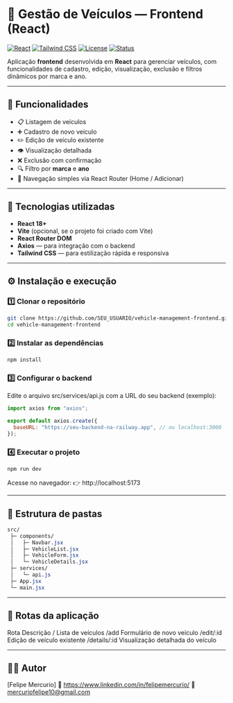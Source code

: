 # 🚗 Gestão de Veículos — Frontend (React)

[![React](https://img.shields.io/badge/React-18.2.0-blue)](https://react.dev/)
[![Tailwind CSS](https://img.shields.io/badge/TailwindCSS-3.x-38BDF8)](https://tailwindcss.com/)
[![License](https://img.shields.io/badge/license-MIT-green)](LICENSE)
[![Status](https://img.shields.io/badge/status-em_desenvolvimento-yellow)]()

Aplicação **frontend** desenvolvida em **React** para gerenciar veículos, com funcionalidades de cadastro, edição, visualização, exclusão e filtros dinâmicos por marca e ano.

---

## 🚀 Funcionalidades

- 📋 Listagem de veículos  
- ➕ Cadastro de novo veículo  
- ✏️ Edição de veículo existente  
- 👁️ Visualização detalhada  
- ❌ Exclusão com confirmação  
- 🔍 Filtro por **marca** e **ano**  
- 🧭 Navegação simples via React Router (Home / Adicionar)

---

## 🧰 Tecnologias utilizadas

- **React 18+**
- **Vite** (opcional, se o projeto foi criado com Vite)
- **React Router DOM**
- **Axios** — para integração com o backend
- **Tailwind CSS** — para estilização rápida e responsiva

---

## ⚙️ Instalação e execução

### 1️⃣ Clonar o repositório
```bash
git clone https://github.com/SEU_USUARIO/vehicle-management-frontend.git
cd vehicle-management-frontend
```

### 2️⃣ Instalar as dependências
```bash
npm install
```
### 3️⃣ Configurar o backend
Edite o arquivo src/services/api.js com a URL do seu backend (exemplo):

```js
import axios from "axios";

export default axios.create({
  baseURL: "https://seu-backend-na-railway.app", // ou localhost:3000
});
```

### 4️⃣ Executar o projeto
```bash
npm run dev
```
Acesse no navegador:
👉 http://localhost:5173

---

## 🧭 Estrutura de pastas
```css
src/
 ├─ components/
 │   ├─ Navbar.jsx
 │   ├─ VehicleList.jsx
 │   ├─ VehicleForm.jsx
 │   └─ VehicleDetails.jsx
 ├─ services/
 │   └─ api.js
 ├─ App.jsx
 └─ main.jsx
```

---

## 🧩 Rotas da aplicação
Rota	Descrição
/	Lista de veículos
/add	Formulário de novo veículo
/edit/:id	Edição de veículo existente
/details/:id	Visualização detalhada do veículo

---

## 🧑‍💻 Autor
[Felipe Mercurio]
💼 https://www.linkedin.com/in/felipemercurio/
📧 mercuriofelipe10@gmail.com